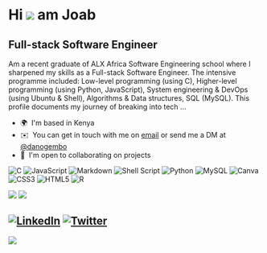 
Hi ![](https://user-images.githubusercontent.com/18350557/176309783-0785949b-9127-417c-8b55-ab5a4333674e.gif) am Joab
=========================================================================================================================================

Full-stack Software Engineer
----------------------------

Am a recent graduate of ALX Africa Software Engineering school where I sharpened my skills as a Full-stack Software Engineer. The intensive programme included: Low-level programming (using C), Higher-level programming (using Python, JavaScript), System engineering & DevOps (using Ubuntu & Shell), Algorithms & Data structures,  SQL (MySQL). 
This profile documents my journey of breaking into tech ... 

* 🌍  I'm based in Kenya
* ✉️  You can get in touch with me on [email](mailto:@jonyamagiri@gmail.com) or send me a DM at [@danogembo](https://twitter.com/danogembo)
* 🤝  I'm open to collaborating on projects

![C](https://img.shields.io/badge/c-%2300599C.svg?style=plastic&logo=c&logoColor=white) ![JavaScript](https://img.shields.io/badge/javascript-%23323330.svg?style=plastic&logo=javascript&logoColor=%23F7DF1E) ![Markdown](https://img.shields.io/badge/markdown-%23000000.svg?style=plastic&logo=markdown&logoColor=white) ![Shell Script](https://img.shields.io/badge/shell_script-%23121011.svg?style=plastic&logo=gnu-bash&logoColor=white) ![Python](https://img.shields.io/badge/python-3670A0?style=plastic&logo=python&logoColor=ffdd54) ![MySQL](https://img.shields.io/badge/mysql-%2300f.svg?style=plastic&logo=mysql&logoColor=white) ![Canva](https://img.shields.io/badge/Canva-%2300C4CC.svg?style=plastic&logo=Canva&logoColor=white) ![CSS3](https://img.shields.io/badge/css3-%231572B6.svg?style=plastic&logo=css3&logoColor=white) ![HTML5](https://img.shields.io/badge/html5-%23E34F26.svg?style=plastic&logo=html5&logoColor=white) ![R](https://img.shields.io/badge/r-%23276DC3.svg?style=plastic&logo=r&logoColor=white)

![](https://github-readme-stats.vercel.app/api?username=jonyamagiri&theme=dark&hide_border=false&include_all_commits=true&count_private=false)
![](https://github-readme-stats.vercel.app/api/top-langs/?username=jonyamagiri&theme=dark&hide_border=false&include_all_commits=true&count_private=false&layout=compact)

[![LinkedIn](https://img.shields.io/badge/LinkedIn-%230077B5.svg?logo=linkedin&logoColor=white)](https://linkedin.com/in/jonyamagiri) [![Twitter](https://img.shields.io/badge/Twitter-%231DA1F2.svg?logo=Twitter&logoColor=white)](https://twitter.com/@danogembo) 
---
[![](https://visitcount.itsvg.in/api?id=jonyamagiri&icon=0&color=0)](https://visitcount.itsvg.in)


<!--

### Hi there 👋


### About Me:
- I am Joab, a student at Alx-Holberton Software Engineering school. Am sharpening my skills as a Full-stack Software Engineer.
- 🌱 I’m currently learning Low-level programming & Algorithm (using C) and System engineering & DevOps (using Ubuntu & Shell).
- 📫 How to reach me: Twitter (@danogembo)


### Tech Stack:
![Ubuntu](https://img.shields.io/badge/Ubuntu-E95420?style=for-the-badge&logo=ubuntu&logoColor=white)
![GitHub](https://img.shields.io/badge/github-%23121011.svg?style=for-the-badge&logo=github&logoColor=white)
![C](https://img.shields.io/badge/c-%2300599C.svg?style=for-the-badge&logo=c&logoColor=white)

![Your Repository's Stats](https://github-readme-stats.vercel.app/api?username=jonyamagiri&show_icons=true)
![Your Repository's Stats](https://github-readme-stats.vercel.app/api/top-langs/?username=jonyamagiri&theme=blue-green)

### Contact Me:
![Twitter](https://img.shields.io/badge/Twitter-%231DA1F2.svg?style=for-the-badge&logo=Twitter&logoColor=white)
![LinkedIn](https://img.shields.io/badge/linkedin-%230077B5.svg?style=for-the-badge&logo=linkedin&logoColor=white)

**jonyamagiri/jonyamagiri** is a ✨ _special_ ✨ repository because its `README.md` (this file) appears on your GitHub profile.

Here are some ideas to get you started:

- 🔭 I’m currently working on ...
- 🌱 I’m currently learning ...
- 👯 I’m looking to collaborate on ...
- 🤔 I’m looking for help with ...
- 💬 Ask me about ...
- 📫 How to reach me: ...
- 😄 Pronouns: ...
- ⚡ Fun fact: ...

# Top 5 Badges That Will Take Your GitHub Repository to the Next Level
## 1. GitHub Stats
![Your Repository's Stats](https://github-readme-stats.vercel.app/api?username=Tanu-N-Prabhu&show_icons=true)
## 2. Most Used Languages
![Your Repository's Stats](https://github-readme-stats.vercel.app/api/top-langs/?username=Tanu-N-Prabhu&theme=blue-green)
## 3. Contributors Badge
![Your Repository's Stats](https://contrib.rocks/image?repo=Tanu-N-Prabhu/Python)
## 4. Random Joke Generator
![Jokes Card](https://readme-jokes.vercel.app/api)
## 5. Profile View Counter
![Profile View Counter](https://komarev.com/ghpvc/?username=Tanu-N-Prabhu)
### Repository View Counter - HITS
![Hits](https://hitcounter.pythonanywhere.com/count/tag.svg?url=https://github.com/Tanu-N-Prabhu/Python)


<a href="http://www.github.com/jonyamagiri"><img src="https://github-readme-streak-stats.herokuapp.com/?user=jonyamagiri&stroke=ffffff&background=1c1917&ring=0891b2&fire=0891b2&currStreakNum=ffffff&currStreakLabel=0891b2&sideNums=ffffff&sideLabels=ffffff&dates=ffffff&hide_border=true" /></a>



-->






